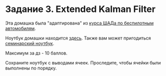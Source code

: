 # Задание 3. Extended Kalman Filter

Эта домашка была "адаптирована" из [курса ШАДа по беспилотным автомобилям](https://github.com/yandexdataschool/sdc_course).

Ноутбук домашки находится [здесь](https://github.com/warmhammer/wheeled_robots_intro/tree/main/hw_3/hw_ekf_filter.ipynb). Также вам может пригодиться [семинарский ноутбук](https://github.com/warmhammer/wheeled_robots_intro/tree/main/hw_3/seminar_localization.ipynb).

Максимум за дз - 10 баллов.

Сохраните ноутбук с выводами ячеек. Проследите, чтобы ячейки были выполнены по порядку.